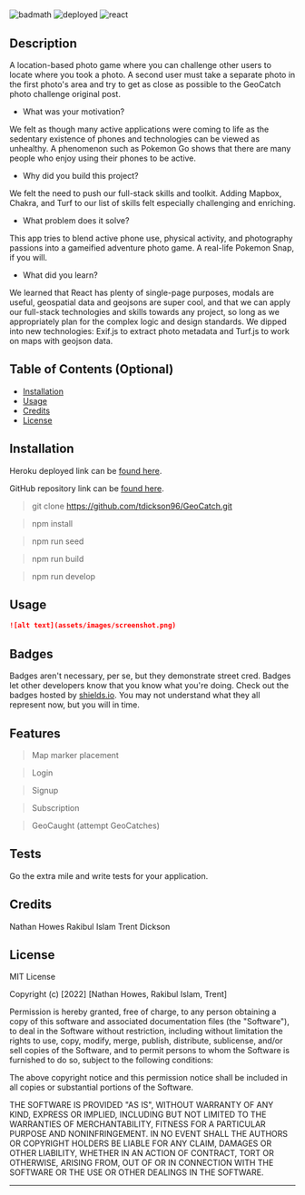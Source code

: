 # <GeoCatch>

![badmath](https://img.shields.io/github/languages/top/tdickson96/GeoCatch)
![deployed](https://img.shields.io/badge/Heroku-Deployed-blueviolet)
![react](https://img.shields.io/badge/-ReactJs-8d61fb?logo=react)

## Description

A location-based photo game where you can challenge other users to locate where you took a photo. A second user must take a separate photo in the first photo's area and try to get as close as possible to the GeoCatch photo challenge original post.

- What was your motivation?

We felt as though many active applications were coming to life as the sedentary existence of phones and technologies can be viewed as unhealthy. A phenomenon such as Pokemon Go shows that there are many people who enjoy using their phones to be active. 

- Why did you build this project? 

We felt the need to push our full-stack skills and toolkit. Adding Mapbox, Chakra, and Turf to our list of skills felt especially challenging and enriching. 

- What problem does it solve?

This app tries to blend active phone use, physical activity, and photography passions into a gameified adventure photo game. A real-life Pokemon Snap, if you will.

- What did you learn?

We learned that React has plenty of single-page purposes, modals are useful, geospatial data and geojsons are super cool, and that we can apply our full-stack technologies and skills towards any project, so long as we appropriately plan for the complex logic and design standards. We dipped into new technologies: Exif.js to extract photo metadata and Turf.js to work on maps with geojson data.

## Table of Contents (Optional)

- [Installation](#installation)
- [Usage](#usage)
- [Credits](#credits)
- [License](#license)

## Installation

Heroku deployed link can be [found here](https://geocatch.herokuapp.com/).

GitHub repository link can be [found here](https://github.com/tdickson96/GeoCatch).

> git clone <https://github.com/tdickson96/GeoCatch.git>

> npm install

> npm run seed

> npm run build

> npm run develop

## Usage

```md
![alt text](assets/images/screenshot.png)
```

## Badges



Badges aren't necessary, per se, but they demonstrate street cred. Badges let other developers know that you know what you're doing. Check out the badges hosted by [shields.io](https://shields.io/). You may not understand what they all represent now, but you will in time.

## Features

> Map marker placement

> Login

> Signup

> Subscription

> GeoCaught (attempt GeoCatches)


## Tests

Go the extra mile and write tests for your application.

## Credits

Nathan Howes
Rakibul Islam
Trent Dickson

## License

MIT License

Copyright (c) [2022] [Nathan Howes, Rakibul Islam, Trent]

Permission is hereby granted, free of charge, to any person obtaining a copy
of this software and associated documentation files (the "Software"), to deal
in the Software without restriction, including without limitation the rights
to use, copy, modify, merge, publish, distribute, sublicense, and/or sell
copies of the Software, and to permit persons to whom the Software is
furnished to do so, subject to the following conditions:

The above copyright notice and this permission notice shall be included in all
copies or substantial portions of the Software.

THE SOFTWARE IS PROVIDED "AS IS", WITHOUT WARRANTY OF ANY KIND, EXPRESS OR
IMPLIED, INCLUDING BUT NOT LIMITED TO THE WARRANTIES OF MERCHANTABILITY,
FITNESS FOR A PARTICULAR PURPOSE AND NONINFRINGEMENT. IN NO EVENT SHALL THE
AUTHORS OR COPYRIGHT HOLDERS BE LIABLE FOR ANY CLAIM, DAMAGES OR OTHER
LIABILITY, WHETHER IN AN ACTION OF CONTRACT, TORT OR OTHERWISE, ARISING FROM,
OUT OF OR IN CONNECTION WITH THE SOFTWARE OR THE USE OR OTHER DEALINGS IN THE
SOFTWARE.

---